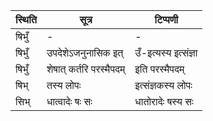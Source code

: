 | स्थिति | सूत्र | टिप्पणी |
| ----- | ------- | ------ |
| षिभुँ | - | - |
| षिभुँ | उपदेशेऽजनुनासिक इत् | उँ-इत्यस्य इत्संज्ञा |
| षिभुँ | शेषात् कर्तरि परस्मैपदम् | इति परस्मैपदम् |
| षिभ् | तस्य लोपः | इत्संज्ञकस्य लोपः |
| सिभ् | धात्वादेः षः सः | धातोरादेः षस्य सः |
